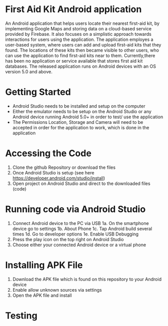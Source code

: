 # First Aid Kit Android application
An Android application that helps users locate their nearest first-aid kit, by implementing Google Maps and storing data on a cloud-based service provided by Firebase. It also focuses on a simplistic approach towards interactions for users using the application. The application employes a user-based system, where users can add and upload first-aid kits that they found. The locations of these kits then became visible to other users, who can use the application to find first-aid kits near to them. Currently,there has been no application or service available that stores first aid kit databases. The released application runs on Android devices with an OS version 5.0 and above.

# Getting Started
- Android Studio needs to be installed and setup on the computer 
- Either the emulator needs to be setup on the Android Studio or any Android device running Android 5.0+ in order to test/ use   the application
- The Permissions Location, Storage and Camera will need to be accepted in order for the application to work, which is done in   the application

# Accessing the Code
1. Clone the github Repository or download the files 
2. Once Android Studio is setup (see here https://developer.android.com/studio/install) 
3. Open project on Android Studio and direct to the downloaded files (code)

# Running code via Android Studio
1. Connect Android device to the PC via USB
   1a. On the smartphone device go to settings
   1b. About Phone
   1c. Tap Android build several times
   1d. Go to developer options 
   1e. Enable USB Debugging
2. Press the play icon on the top right on Android Studio
3. Choose either your connected Android device or a virtual phone

# Installing APK File
1. Download the APK file which is found on this repository to your Android device
2. Enable allow unknown sources via settings
3. Open the APK file and install

# Testing
